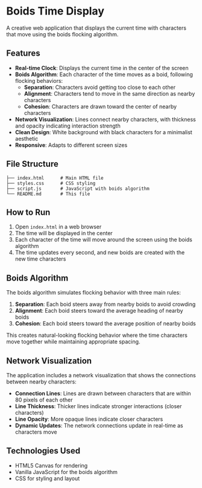 # Boids Time Display

A creative web application that displays the current time with characters that move using the boids flocking algorithm.

## Features

- **Real-time Clock**: Displays the current time in the center of the screen
- **Boids Algorithm**: Each character of the time moves as a boid, following flocking behaviors:
  - **Separation**: Characters avoid getting too close to each other
  - **Alignment**: Characters tend to move in the same direction as nearby characters
  - **Cohesion**: Characters are drawn toward the center of nearby characters
- **Network Visualization**: Lines connect nearby characters, with thickness and opacity indicating interaction strength
- **Clean Design**: White background with black characters for a minimalist aesthetic
- **Responsive**: Adapts to different screen sizes

## File Structure

```
├── index.html      # Main HTML file
├── styles.css      # CSS styling
├── script.js       # JavaScript with boids algorithm
└── README.md       # This file
```

## How to Run

1. Open `index.html` in a web browser
2. The time will be displayed in the center
3. Each character of the time will move around the screen using the boids algorithm
4. The time updates every second, and new boids are created with the new time characters

## Boids Algorithm

The boids algorithm simulates flocking behavior with three main rules:

1. **Separation**: Each boid steers away from nearby boids to avoid crowding
2. **Alignment**: Each boid steers toward the average heading of nearby boids
3. **Cohesion**: Each boid steers toward the average position of nearby boids

This creates natural-looking flocking behavior where the time characters move together while maintaining appropriate spacing.

## Network Visualization

The application includes a network visualization that shows the connections between nearby characters:

- **Connection Lines**: Lines are drawn between characters that are within 80 pixels of each other
- **Line Thickness**: Thicker lines indicate stronger interactions (closer characters)
- **Line Opacity**: More opaque lines indicate closer characters
- **Dynamic Updates**: The network connections update in real-time as characters move

## Technologies Used

- HTML5 Canvas for rendering
- Vanilla JavaScript for the boids algorithm
- CSS for styling and layout 
